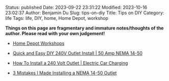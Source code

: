 Status: published
Date: 2023-09-22 23:31:22
Modified: 2023-10-16 23:02:37
Author: Benjamin Du
Slug: tips-on-diy
Title: Tips on DIY
Category: life
Tags: life, DIY, home, Home Depot, workshop

**Things on this page are fragmentary and immature notes/thoughts of the author. Please read with your own judgement!**

- [Home Depot Workshops](https://www.homedepot.com/workshops/#change_store)

- [Quick and Easy DIY 240V Outlet Install | 50 Amp NEMA 14-50](https://www.youtube.com/watch?v=F3yGUZv36gs)

- [How To Install a 240 Volt Outlet | Electric Car Charging](https://www.youtube.com/watch?v=tBxGo0qveNs)

- [3 Mistakes I Made Installing a NEMA 14-50 Outlet](https://www.youtube.com/watch?v=CTT0mkVq-8s)


